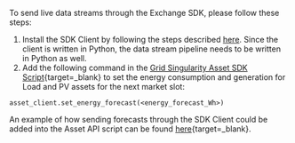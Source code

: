 To send live data streams through the Exchange SDK, please follow these steps:

1. Install the SDK Client by following the steps described [here](configure-trading-strategies-walkthrough.md). Since the client is written in Python, the data stream pipeline needs to be written in Python as well.
2. Add the following command in the [Grid Singularity Asset SDK Script](https://github.com/gridsingularity/gsy-e-sdk/blob/master/gsy_e_sdk/setups/asset_api_template.py){target=_blank} to set the energy consumption and generation for Load and PV assets for the next market slot:

```
asset_client.set_energy_forecast(<energy_forecast_Wh>)
```

An example of how sending forecasts through the SDK Client could be added into the Asset API script can be found [here](https://github.com/gridsingularity/gsy-e-sdk/blob/master/gsy_e_sdk/setups/test_sending_energy_forecast.py){target=_blank}.
